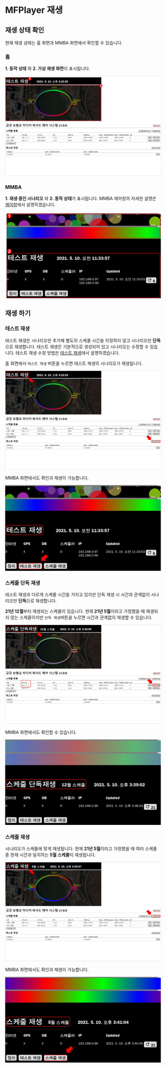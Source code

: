 # MFPlayer 재생

## 재생 상태 확인
현재 재생 상태는 홈 화면과 MMBA 화면에서 확인할 수 있습니다.

### 홈
**1. 동작 상태** 와 **2. 가상 재생 화면**이 표시됩니다.

<img src="./img/play/stateHome.jpg" style="border: 1px solid #e2e2e2"/>

### MMBA
**1. 재생 중인 시나리오** 와 **2. 동작 상태**가 표시됩니다. MMBA 제어창의 자세한 설명은 [제어창](../control/README.md)에서 설명하겠습니다.

<img src="./img/play/stateMMBA.jpg"/>

## 재생 하기

### 테스트 재생
테스트 재생은 시나리오만 추가해 별도의 스케줄 시간을 지정하지 않고 시나리오만 **단독**으로 재생합니다. 테스트 재생은 기본적으로 생성되어 있고 시나리오는 수정할 수 있습니다. 테스트 재생 수정 방법은 [테스트 재생](../testPlay/README.md)에서 설명하겠습니다.

홈 화면에서 `테스트 재생` 버튼을 누르면 테스트 재생의 시나리오가 재생됩니다.

<img src="./img/play/testPlayHome.jpg" style="border: 1px solid #e2e2e2"/>

MMBA 화면에서도 확인과 재생이 가능합니다.

<img src="./img/play/testPlayMMBA.jpg"/>

### 스케줄 단독 재생
테스트 재생과 다르게 스케줄 시간을 가지고 있지만 단독 재생 시 시간과 관계없이 시나리오만 **단독**으로 재생합니다.

**21년 12월**부터 재생되는 스케줄이 있습니다. 현재 **21년 5월**이라고 가정했을 때 재생되지 않는 스케줄이지만 `단독 재생`버튼을 누르면 시간과 관계없이 재생할 수 있습니다.

<img src="./img/play/scheduleDirectlyHome.jpg" style="border: 1px solid #e2e2e2"/>

MMBA 화면에서도 확인할 수 있습니다.

<img src="./img/play/scheduleDirectlyMMBA.jpg"/>

### 스케줄 재생
시나리오가 스케줄에 맞게 재생됩니다. 현재 **21년 5월**이라고 가정했을 때 여러 스케줄 중 현재 시간과 일치하는 **5월 스케줄**이 재생됩니다.

<img src="./img/play/scheduleHome.jpg" style="border: 1px solid #e2e2e2"/>

MMBA 화면에서도 확인과 재생이 가능합니다.

<img src="./img/play/scheduleMMBA.jpg"/>
